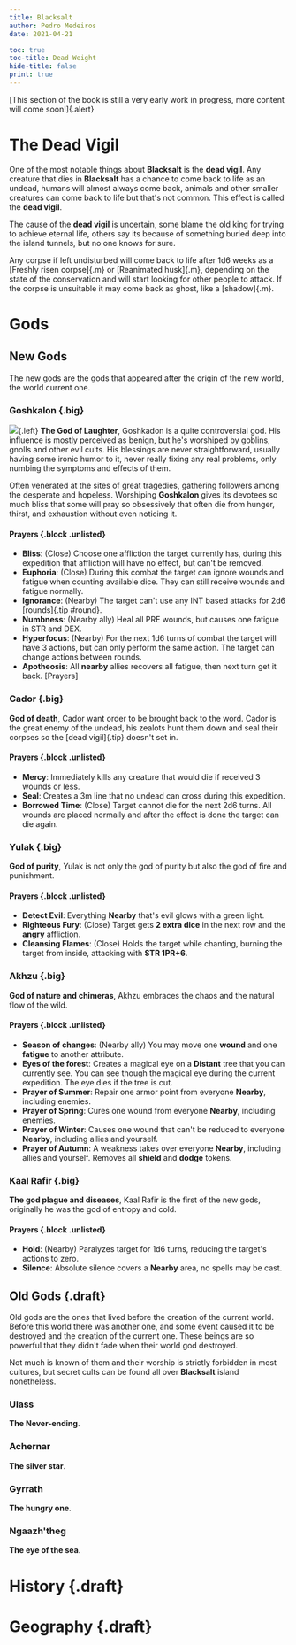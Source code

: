 ```yaml
---
title: Blacksalt
author: Pedro Medeiros
date: 2021-04-21

toc: true
toc-title: Dead Weight
hide-title: false
print: true
---
```


[This section of the book is still a very early work in progress, more content will come soon!]{.alert}

# The Dead Vigil
One of the most notable things about **Blacksalt** is the **dead vigil**. Any creature that dies in **Blacksalt** has a chance to come back to life as an undead, humans will almost always come back, animals and other smaller creatures can come back to life but that's not common. This effect is called the **dead vigil**.

The cause of the **dead vigil** is uncertain, some blame the old king for trying to achieve eternal life, others say its because of something buried deep into the island tunnels, but no one knows for sure.

Any corpse if left undisturbed will come back to life after 1d6 weeks as a [Freshly risen corpse]{.m} or [Reanimated husk]{.m}, depending on the state of the conservation and will start looking for other people to attack. If the corpse is unsuitable it may come back as ghost, like a [shadow]{.m}.

# Gods

## New Gods
The new gods are the gods that appeared after the origin of the new world, the world current one.

### Goshkalon {.big}
![](./images/god_of_laughter.png){.left}
**The God of Laughter**, Goshkadon is a quite controversial god. His influence is mostly perceived as benign, but he's worshiped by goblins, gnolls and other evil cults. His blessings are never straightforward, usually having some ironic humor to it, never really fixing any real problems, only numbing the symptoms and effects of them.

Often venerated at the sites of great tragedies, gathering followers among the desperate and hopeless. Worshiping **Goshkalon** gives its devotees so much bliss that some will pray so obsessively that often die from hunger, thirst, and exhaustion without even noticing it.

<break>

#### Prayers {.block .unlisted}
- **Bliss**: (Close) Choose one affliction the target currently has, during this expedition that affliction will have no effect, but can't be removed.
- **Euphoria**: (Close) During this combat the target can ignore wounds and fatigue when counting available dice. They can still receive wounds and fatigue normally.
- **Ignorance**: (Nearby) The target can't use any INT based attacks for 2d6 [rounds]{.tip #round}.
- **Numbness**: (Nearby ally) Heal all PRE wounds, but causes one fatigue in STR and DEX.
- **Hyperfocus**: (Nearby) For the next 1d6 turns of combat the target will have 3 actions, but can only perform the same action. The target can change actions between rounds.
- **Apotheosis**: All **nearby** allies recovers all fatigue, then next turn get it back.
[Prayers]

### Cador {.big}
**God of death**, Cador want order to be brought back to the word. Cador is the great enemy of the undead, his zealots hunt them down and seal their corpses so the [dead vigil]{.tip} doesn't set in.

#### Prayers {.block .unlisted}
- **Mercy**: Immediately kills any creature that would die if received 3 wounds or less.
- **Seal**: Creates a 3m line that no undead can cross during this expedition.
- **Borrowed Time**: (Close) Target cannot die for the next 2d6 turns. All wounds are placed normally and after the effect is done the target can die again.

### Yulak {.big}
**God of purity**, Yulak is not only the god of purity but also the god of fire and punishment. 

#### Prayers {.block .unlisted}
- **Detect Evil**: Everything **Nearby** that's evil glows with a green light.
- **Righteous Fury**: (Close) Target gets **2 extra dice** in the next row and the **angry** affliction.
- **Cleansing Flames**: (Close) Holds the target while chanting, burning the target from inside, attacking with **STR 1PR+6**.

### Akhzu {.big}
**God of nature and chimeras**, Akhzu embraces the chaos and the natural flow of the wild.

#### Prayers {.block .unlisted}
- **Season of changes**: (Nearby ally) You may move one **wound** and one **fatigue** to another attribute.
- **Eyes of the forest**: Creates a magical eye on a **Distant** tree that you can currently see. You can see though the magical eye during the current expedition. The eye dies if the tree is cut.
- **Prayer of Summer**: Repair one armor point from everyone **Nearby**, including enemies.
- **Prayer of Spring**: Cures one wound from everyone **Nearby**, including enemies.
- **Prayer of Winter**: Causes one wound that can't be reduced to everyone **Nearby**, including allies and yourself.
- **Prayer of Autumn**: A weakness takes over everyone **Nearby**, including allies and yourself. Removes all **shield** and **dodge** tokens.

### Kaal Rafir {.big}
**The god plague and diseases**, Kaal Rafir is the first of the new gods, originally he was the god of entropy and cold.

#### Prayers {.block .unlisted}
- **Hold**: (Nearby) Paralyzes target for 1d6 turns, reducing the target's actions to zero.
- **Silence**: Absolute silence covers a **Nearby** area, no spells may be cast.

## Old Gods {.draft}
Old gods are the ones that lived before the creation of the current world. Before this world there was another one, and some event caused it to be destroyed and the creation of the current one. These beings are so powerful that they didn't fade when their world god destroyed.

Not much is known of them and their worship is strictly forbidden in most cultures, but secret cults can be found all over **Blacksalt** island nonetheless.

### Ulass
**The Never-ending**.

### Achernar
**The silver star**.

### Gyrrath
**The hungry one**.

### Ngaazh'theg
**The eye of the sea**.

# History {.draft}

# Geography {.draft}